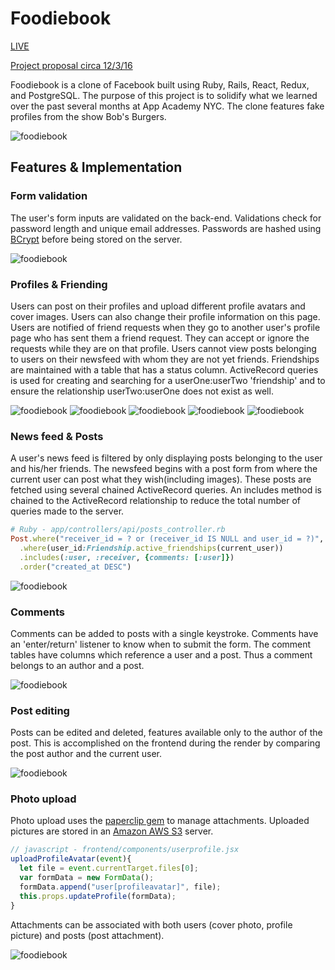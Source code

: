 # Foodiebook

[LIVE](http://foodiebook.us/)

[Project proposal circa 12/3/16](docs/README.md)

Foodiebook is a clone of Facebook built using Ruby, Rails, React, Redux, and PostgreSQL.
The purpose of this project is to solidify what we learned over the past several months at
App Academy NYC. The clone features fake profiles from the show Bob's Burgers.

![foodiebook](/docs/demo-pics/login-signup-page.png)

## Features & Implementation

### Form validation
The user's form inputs are validated on the back-end. Validations check for password length and unique email addresses. Passwords are hashed using [BCrypt](https://en.wikipedia.org/wiki/Bcrypt) before being stored on the server.

![foodiebook](/docs/demo-pics/login-errors.png)

### Profiles & Friending
 Users can post on their profiles and upload different profile avatars and cover images. Users can also change their profile information on this page. Users are notified of friend requests when they go to another user's profile page who has sent them a friend request. They can accept or ignore the requests while they are on that profile. Users cannot view posts belonging to users on their newsfeed with whom they are not yet friends. Friendships are maintained with a table that has a status column. ActiveRecord queries is used for creating and searching for a userOne:userTwo 'friendship' and to ensure the relationship userTwo:userOne does not exist as well.

![foodiebook](/docs/demo-pics/profile.png)
![foodiebook](/docs/demo-pics/posting.png)
![foodiebook](/docs/demo-pics/friend-request1.png)
![foodiebook](/docs/demo-pics/friend-request2.png)
![foodiebook](/docs/demo-pics/friend-request3.png)

### News feed & Posts
A user's news feed is filtered by only displaying posts belonging to the user and his/her friends. The newsfeed begins with a post form from where the current user can post what they wish(including images).  These posts are fetched using several chained ActiveRecord queries. An includes method is chained to the ActiveRecord relationship to reduce the total number of queries made to the server.

```ruby
# Ruby - app/controllers/api/posts_controller.rb
Post.where("receiver_id = ? or (receiver_id IS NULL and user_id = ?)", params[:user_id], params[:user_id])
  .where(user_id:Friendship.active_friendships(current_user))
  .includes(:user, :receiver, {comments: [:user]})
  .order("created_at DESC")
```

![foodiebook](/docs/demo-pics/newsfeed.png)

### Comments
Comments can be added to posts with a single keystroke. Comments have an 'enter/return' listener to know when to submit the form. The comment tables have columns which reference a user and a post. Thus a comment belongs to an author and a post.

![foodiebook](/docs/demo-pics/post-comments.png)

### Post editing
Posts can be edited and deleted, features available only to the author of the post. This is accomplished on the frontend during the render by comparing the post author and the current user.

![foodiebook](/docs/demo-pics/edit-delete.png)

### Photo upload
Photo upload uses the [paperclip gem](https://github.com/thoughtbot/paperclip) to manage attachments. Uploaded pictures are stored in an [Amazon AWS S3](https://aws.amazon.com/) server.

```javascript
// javascript - frontend/components/userprofile.jsx
uploadProfileAvatar(event){
  let file = event.currentTarget.files[0];
  var formData = new FormData();
  formData.append("user[profileavatar]", file);
  this.props.updateProfile(formData);
}
```

Attachments can be associated with both users (cover photo, profile picture) and posts (post attachment).

![foodiebook](/docs/demo-pics/upload-photo.png)
